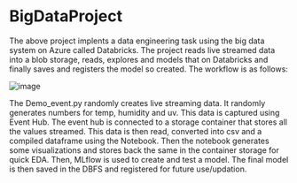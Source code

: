 # BigDataProject

The above project implents a data engineering task using the big data system on Azure called Databricks. The project reads live streamed data into a blob storage, reads, explores and models that on Databricks and finally saves and registers the model so created. The workflow is as follows:

![image](https://user-images.githubusercontent.com/69780552/160043259-adc0e2e5-65d5-4c48-ae4c-98bc4df8ec9e.png)

The Demo_event.py randomly creates live streaming data. It randomly generates numbers for temp, humidity and uv. This data is captured using Event Hub. The event hub is connected to a storage container that stores all the values streamed. This data is then read, converted into csv and a compiled dataframe using the Notebook. Then the notebook generates some visualizations and stores back the same in the container storage for quick EDA. Then, MLflow is used to create and test a model. The final model is then saved in the DBFS and registered for future use/updation. 
